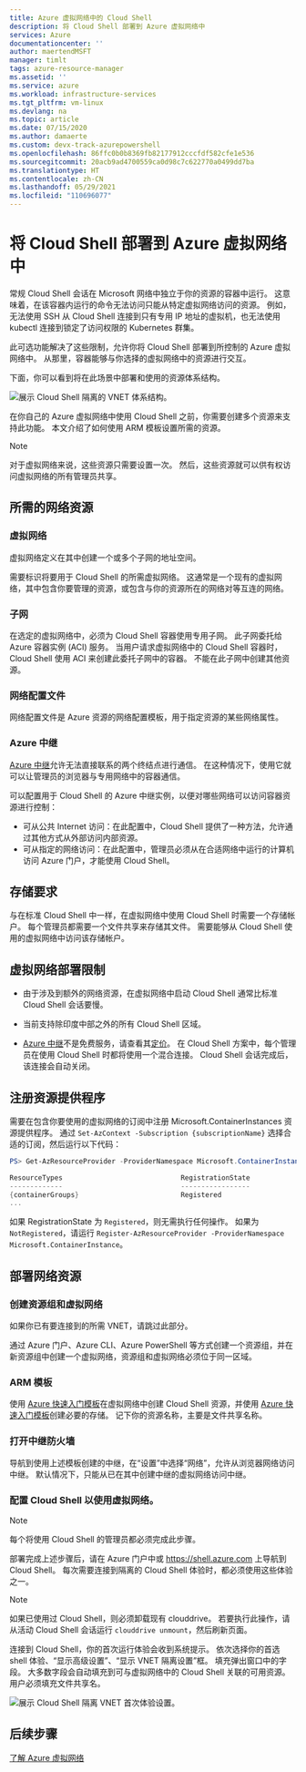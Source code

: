 ```yaml
---
title: Azure 虚拟网络中的 Cloud Shell
description: 将 Cloud Shell 部署到 Azure 虚拟网络中
services: Azure
documentationcenter: ''
author: maertendMSFT
manager: timlt
tags: azure-resource-manager
ms.assetid: ''
ms.service: azure
ms.workload: infrastructure-services
ms.tgt_pltfrm: vm-linux
ms.devlang: na
ms.topic: article
ms.date: 07/15/2020
ms.author: damaerte
ms.custom: devx-track-azurepowershell
ms.openlocfilehash: 86ffc0b0b8369fb82177912cccfdf582cfe1e536
ms.sourcegitcommit: 20acb9ad4700559ca0d98c7c622770a0499dd7ba
ms.translationtype: HT
ms.contentlocale: zh-CN
ms.lasthandoff: 05/29/2021
ms.locfileid: "110696077"
---
```

# <a name="deploy-cloud-shell-into-an-azure-virtual-network"></a>将 Cloud Shell 部署到 Azure 虚拟网络中

常规 Cloud Shell 会话在 Microsoft 网络中独立于你的资源的容器中运行。 这意味着，在该容器内运行的命令无法访问只能从特定虚拟网络访问的资源。 例如，无法使用 SSH 从 Cloud Shell 连接到只有专用 IP 地址的虚拟机，也无法使用 kubectl 连接到锁定了访问权限的 Kubernetes 群集。 

此可选功能解决了这些限制，允许你将 Cloud Shell 部署到所控制的 Azure 虚拟网络中。 从那里，容器能够与你选择的虚拟网络中的资源进行交互。  

下面，你可以看到将在此场景中部署和使用的资源体系结构。

![展示 Cloud Shell 隔离的 VNET 体系结构。](media/private-vnet/data-diagram.png)

在你自己的 Azure 虚拟网络中使用 Cloud Shell 之前，你需要创建多个资源来支持此功能。 本文介绍了如何使用 ARM 模板设置所需的资源。

> [!NOTE]
> 对于虚拟网络来说，这些资源只需要设置一次。 然后，这些资源就可以供有权访问虚拟网络的所有管理员共享。

## <a name="required-network-resources"></a>所需的网络资源

### <a name="virtual-network"></a>虚拟网络
虚拟网络定义在其中创建一个或多个子网的地址空间。

需要标识将要用于 Cloud Shell 的所需虚拟网络。 这通常是一个现有的虚拟网络，其中包含你要管理的资源，或包含与你的资源所在的网络对等互连的网络。

### <a name="subnet"></a>子网
在选定的虚拟网络中，必须为 Cloud Shell 容器使用专用子网。 此子网委托给 Azure 容器实例 (ACI) 服务。  当用户请求虚拟网络中的 Cloud Shell 容器时，Cloud Shell 使用 ACI 来创建此委托子网中的容器。  不能在此子网中创建其他资源。

### <a name="network-profile"></a>网络配置文件
网络配置文件是 Azure 资源的网络配置模板，用于指定资源的某些网络属性。

### <a name="azure-relay"></a>Azure 中继
[Azure 中继](../azure-relay/relay-what-is-it.md)允许无法直接联系的两个终结点进行通信。 在这种情况下，使用它就可以让管理员的浏览器与专用网络中的容器通信。

可以配置用于 Cloud Shell 的 Azure 中继实例，以便对哪些网络可以访问容器资源进行控制： 
- 可从公共 Internet 访问：在此配置中，Cloud Shell 提供了一种方法，允许通过其他方式从外部访问内部资源。 
- 可从指定的网络访问：在此配置中，管理员必须从在合适网络中运行的计算机访问 Azure 门户，才能使用 Cloud Shell。

## <a name="storage-requirements"></a>存储要求
与在标准 Cloud Shell 中一样，在虚拟网络中使用 Cloud Shell 时需要一个存储帐户。 每个管理员都需要一个文件共享来存储其文件。  需要能够从 Cloud Shell 使用的虚拟网络中访问该存储帐户。 

## <a name="virtual-network-deployment-limitations"></a>虚拟网络部署限制
* 由于涉及到额外的网络资源，在虚拟网络中启动 Cloud Shell 通常比标准 Cloud Shell 会话要慢。

* 当前支持除印度中部之外的所有 Cloud Shell 区域。 

* [Azure 中继](../azure-relay/relay-what-is-it.md)不是免费服务，请查看其[定价](https://azure.microsoft.com/pricing/details/service-bus/)。 在 Cloud Shell 方案中，每个管理员在使用 Cloud Shell 时都将使用一个混合连接。 Cloud Shell 会话完成后，该连接会自动关闭。

## <a name="register-the-resource-provider"></a>注册资源提供程序

需要在包含你要使用的虚拟网络的订阅中注册 Microsoft.ContainerInstances 资源提供程序。 通过 `Set-AzContext -Subscription {subscriptionName}` 选择合适的订阅，然后运行以下代码：

```powershell
PS> Get-AzResourceProvider -ProviderNamespace Microsoft.ContainerInstance | select ResourceTypes,RegistrationState

ResourceTypes                             RegistrationState
-------------                             -----------------
{containerGroups}                         Registered
...
```

如果 RegistrationState 为 `Registered`，则无需执行任何操作。 如果为 `NotRegistered`，请运行 `Register-AzResourceProvider -ProviderNamespace Microsoft.ContainerInstance`。 

## <a name="deploy-network-resources"></a>部署网络资源
 
### <a name="create-a-resource-group-and-virtual-network"></a>创建资源组和虚拟网络
如果你已有要连接到的所需 VNET，请跳过此部分。

通过 Azure 门户、Azure CLI、Azure PowerShell 等方式创建一个资源组，并在新资源组中创建一个虚拟网络，资源组和虚拟网络必须位于同一区域。

### <a name="arm-templates"></a>ARM 模板
使用 [Azure 快速入门模板](https://aka.ms/cloudshell/docs/vnet/template)在虚拟网络中创建 Cloud Shell 资源，并使用 [Azure 快速入门模板](https://aka.ms/cloudshell/docs/vnet/template/storage)创建必要的存储。 记下你的资源名称，主要是文件共享名称。

### <a name="open-relay-firewall"></a>打开中继防火墙
导航到使用上述模板创建的中继，在“设置”中选择“网络”，允许从浏览器网络访问中继。 默认情况下，只能从已在其中创建中继的虚拟网络访问中继。 

### <a name="configuring-cloud-shell-to-use-a-virtual-network"></a>配置 Cloud Shell 以使用虚拟网络。
> [!NOTE]
> 每个将使用 Cloud Shell 的管理员都必须完成此步骤。

部署完成上述步骤后，请在 Azure 门户中或 https://shell.azure.com 上导航到 Cloud Shell。 每次需要连接到隔离的 Cloud Shell 体验时，都必须使用这些体验之一。

> [!NOTE]
> 如果已使用过 Cloud Shell，则必须卸载现有 clouddrive。 若要执行此操作，请从活动 Cloud Shell 会话运行 `clouddrive unmount`，然后刷新页面。

连接到 Cloud Shell，你的首次运行体验会收到系统提示。 依次选择你的首选 shell 体验、“显示高级设置”、“显示 VNET 隔离设置”框。 填充弹出窗口中的字段。  大多数字段会自动填充到可与虚拟网络中的 Cloud Shell 关联的可用资源。  用户必须填充文件共享名。


![展示 Cloud Shell 隔离 VNET 首次体验设置。](media/private-vnet/vnet-settings.png)

## <a name="next-steps"></a>后续步骤
[了解 Azure 虚拟网络](../virtual-network/virtual-networks-overview.md)
